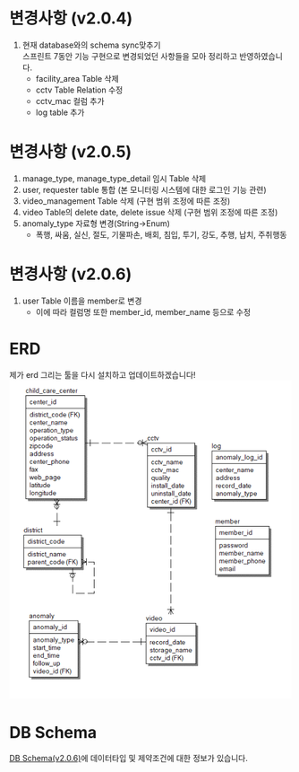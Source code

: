 # 변경사항 (v2.0.4)

1. 현재 database와의 schema sync맞추기  
   스프린트 7동안 기능 구현으로 변경되었던 사항들을 모아 정리하고 반영하였습니다.
   - facility_area Table 삭제
   - cctv Table Relation 수정
   - cctv_mac 컬럼 추가
   - log table 추가

# 변경사항 (v2.0.5)

1. manage_type, manage_type_detail 임시 Table 삭제
2. user, requester table 통합 (본 모니터링 시스템에 대한 로그인 기능 관련)
3. video_management Table 삭제 (구현 범위 조정에 따른 조정)
4. video Table의 delete date, delete issue 삭제 (구현 범위 조정에 따른 조정)
5. anomaly_type 자료형 변경(String->Enum)
   - 폭행, 싸움, 실신, 절도, 기물파손, 배회, 침입, 투기, 강도, 추행, 납치, 주취행동

# 변경사항 (v2.0.6)

1. user Table 이름을 member로 변경
   - 이에 따라 컬럼명 또한 member_id, member_name 등으로 수정

# ERD

제가 erd 그리는 툴을 다시 설치하고 업데이트하겠습니다!
![ERD(v2.0.6).png](<./ERD(v2.0.6).png>)

# DB Schema

[DB Schema(v2.0.6)](https://2021-spring-dsc-project-team.atlassian.net/wiki/spaces/KDK/pages/130154497/DB+v2.0.6, 'confluence - db schema')에 데이터타입 및 제약조건에 대한 정보가 있습니다.
